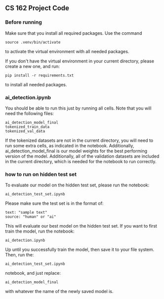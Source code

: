 ## CS 162 Project Code

### Before running

Make sure that you install all required packages. Use the command
```
source .venv/bin/activate
```
to activate the virtual environment with all needed packages.

If you don't have the virtual environment in your current directory, please create a new one, and run:
```
pip install -r requirements.txt
```
to install all needed packages.

### ai_detection.ipynb

You should be able to run this just by running all cells. Note that you will need the following files: 
```
ai_detection_model_final
tokenized_train_data
tokenized_val_data
```
If the tokenized datasets are not in the current directory, you will need to run some extra cells, as indicated in the notebook.
Additionally, ai_detection_model_final is our model weights for the best performing version of the model. 
Additionally, all of the validation datasets are included in the current directory, which is needed for the notebook to run correctly.


### how to run on hidden test set

To evaluate our model on the hidden test set, please run the notebook:
```
ai_detection_test_set.ipynb
```

Please make sure the test set is in the format of:
```
text: "sample text"
source: "human" or "ai"
```

This will evaluate our best model on the hidden test set. If you want to first train the model, run the notebook:
```
ai_detection.ipynb
```
Up until you successfully train the model, then save it to your file system. Then, run the:
```
ai_detection_test_set.ipynb
```
notebook, and just replace:
```
ai_detection_model_final
```
with whatever the name of the newly saved model is. 


